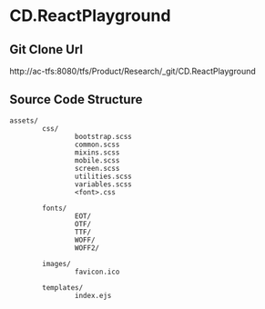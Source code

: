 # CD.ReactPlayground

## Git Clone Url
http://ac-tfs:8080/tfs/Product/Research/_git/CD.ReactPlayground

## Source Code Structure

```
assets/
        css/
                bootstrap.scss
                common.scss
                mixins.scss
                mobile.scss        
                screen.scss
                utilities.scss
                variables.scss
                <font>.css
                
        fonts/
                EOT/
                OTF/
                TTF/
                WOFF/
                WOFF2/
                
        images/
                favicon.ico

        templates/
                index.ejs

```
        
